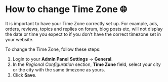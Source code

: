 # How to change Time Zone 🌐


It is important to have your Time Zone correctly set up. For example, ads, orders, reviews, topics and replies on forum, blog posts etc, will not display the date or time you expect to if you don’t have the correct timezone set in your website.

To change the Time Zone, follow these steps:

1. Login to your **Admin Panel**  **Settings**  ->  **General**.
2.  In the  _Regional Configuration_  section,  **Time Zone**  field, select your city or the city with the same timezone as yours.
3.  Click  **Save**.
